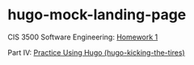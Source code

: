 # hugo-mock-landing-page

CIS 3500 Software Engineering: [Homework 1](https://cis-3500.github.io/docs/example/homeworks/homework-1/)

Part IV: [Practice Using Hugo \(hugo-kicking-the-tires\)](https://cis-3500.github.io/docs/example/homeworks/homework-1/#part-iv-create-a-landing-page-hugo-mock-landing-page)
